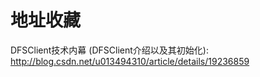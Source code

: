 # 地址收藏

DFSClient技术内幕 (DFSClient介绍以及其初始化):
http://blog.csdn.net/u013494310/article/details/19236859
